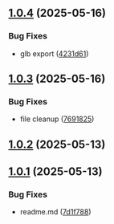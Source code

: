 ## [1.0.4](https://github.com/muammar-yacoob/Tidy-Monkey/compare/v1.0.3...v1.0.4) (2025-05-16)


### Bug Fixes

* glb export ([4231d61](https://github.com/muammar-yacoob/Tidy-Monkey/commit/4231d6142cf53f71261fb10501ab84642f7b1e3a))

## [1.0.3](https://github.com/muammar-yacoob/Tidy-Monkey/compare/v1.0.2...v1.0.3) (2025-05-16)


### Bug Fixes

* file cleanup ([7691825](https://github.com/muammar-yacoob/Tidy-Monkey/commit/7691825890f71aca54dff8a2c6f1f91a0b9503ff))

## [1.0.2](https://github.com/muammar-yacoob/Tidy-Monkey/compare/v1.0.1...v1.0.2) (2025-05-13)

## [1.0.1](https://github.com/muammar-yacoob/Tidy-Monkey/compare/v1.0.0...v1.0.1) (2025-05-13)


### Bug Fixes

* readme.md ([7d1f788](https://github.com/muammar-yacoob/Tidy-Monkey/commit/7d1f78816dcc07a0b2e0ecd34acb28bb1ff92956))
